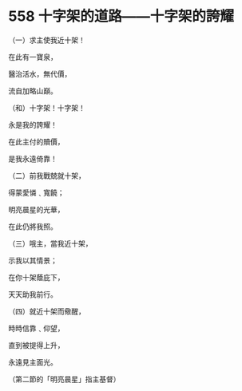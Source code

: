 # 558 十字架的道路——十字架的誇耀

（一）求主使我近十架！

在此有一寶泉，

醫治活水，無代價，

流自加略山巔。

（和）十字架！十字架！

永是我的誇耀！

在此主付的贖價，

是我永遠倚靠！

（二）前我戰兢就十架，

得蒙愛憐﹑寬饒；

明亮晨星的光華，

在此仍將我照。

（三）哦主，當我近十架，

示我以其情景；

在你十架蔭庇下，

天天助我前行。

（四）就近十架而儆醒，

時時信靠﹑仰望，

直到被提得上升，

永遠見主面光。

（第二節的「明亮晨星」指主基督）

